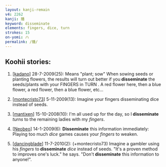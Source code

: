 ```yaml
---
layout: kanji-remain
v4: 2262
kanji: 播
keyword: disseminate
elements: fingers, dice, turn
strokes: 15
on-yomi: ハ
permalink: /播/
---
```


## Koohii stories: 

1) [<a href="http://kanji.koohii.com/profile/kadano">kadano</a>] 28-7-2009(25): Means &quot;plant; sow&quot; When sowing seeds or planting flowers, the results will turn out better if you<strong> disseminate</strong> the seeds/plants with your FINGERS in TURN . A red flower here, then a blue flower, a red flower, then a blue flower, etc...

2) [<a href="http://kanji.koohii.com/profile/montecristo73">montecristo73</a>] 5-11-2009(13): Imagine your fingers disseminating dice instead of seeds.

3) [<a href="http://kanji.koohii.com/profile/mantixen">mantixen</a>] 15-10-2008(10): I&#039;m all used up for the day, so I<strong> disseminate</strong> <em>turns</em> to the remaining ladies with my <em>fingers</em>.

4) [<a href="http://kanji.koohii.com/profile/Neobeo">Neobeo</a>] 14-1-2009(6): <strong>Disseminate</strong> this information immediately: Playing too much <em>dice</em> games causes your <em>fingers</em> to weaken.

5) [<a href="http://kanji.koohii.com/profile/dancingblade">dancingblade</a>] 11-7-2010(2): (+montecristo73) Imagine a gambler using his <em>fingers</em> to<strong> disseminate</strong> <em>dice</em> instead of seeds. &quot;It&#039;s a proven method to improves one&#039;s luck.&quot; he says. &quot;Don&#039;t<strong> disseminate</strong> this information to anyone!&quot;.

